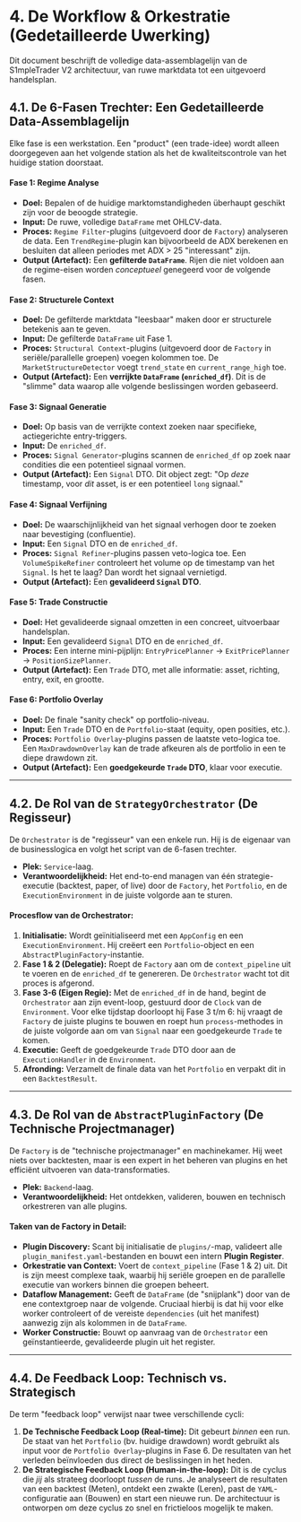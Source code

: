 # 4. De Workflow & Orkestratie (Gedetailleerde Uwerking)

Dit document beschrijft de volledige data-assemblagelijn van de S1mpleTrader V2 architectuur, van ruwe marktdata tot een uitgevoerd handelsplan.

## 4.1. De 6-Fasen Trechter: Een Gedetailleerde Data-Assemblagelijn

Elke fase is een werkstation. Een "product" (een trade-idee) wordt alleen doorgegeven aan het volgende station als het de kwaliteitscontrole van het huidige station doorstaat.

#### **Fase 1: Regime Analyse**
* **Doel:** Bepalen of de huidige marktomstandigheden überhaupt geschikt zijn voor de beoogde strategie.
* **Input:** De ruwe, volledige `DataFrame` met OHLCV-data.
* **Proces:** `Regime Filter`-plugins (uitgevoerd door de `Factory`) analyseren de data. Een `TrendRegime`-plugin kan bijvoorbeeld de ADX berekenen en besluiten dat alleen periodes met ADX > 25 "interessant" zijn.
* **Output (Artefact):** Een **gefilterde `DataFrame`**. Rijen die niet voldoen aan de regime-eisen worden *conceptueel* genegeerd voor de volgende fasen.

#### **Fase 2: Structurele Context**
* **Doel:** De gefilterde marktdata "leesbaar" maken door er structurele betekenis aan te geven.
* **Input:** De gefilterde `DataFrame` uit Fase 1.
* **Proces:** `Structural Context`-plugins (uitgevoerd door de `Factory` in seriële/parallelle groepen) voegen kolommen toe. De `MarketStructureDetector` voegt `trend_state` en `current_range_high` toe.
* **Output (Artefact):** Een **verrijkte `DataFrame` (`enriched_df`)**. Dit is de "slimme" data waarop alle volgende beslissingen worden gebaseerd.

#### **Fase 3: Signaal Generatie**
* **Doel:** Op basis van de verrijkte context zoeken naar specifieke, actiegerichte entry-triggers.
* **Input:** De `enriched_df`.
* **Proces:** `Signal Generator`-plugins scannen de `enriched_df` op zoek naar condities die een potentieel signaal vormen.
* **Output (Artefact):** Een `Signal` DTO. Dit object zegt: "Op *deze* timestamp, voor *dit* asset, is er een potentieel `long` signaal."

#### **Fase 4: Signaal Verfijning**
* **Doel:** De waarschijnlijkheid van het signaal verhogen door te zoeken naar bevestiging (confluentie).
* **Input:** Een `Signal` DTO en de `enriched_df`.
* **Proces:** `Signal Refiner`-plugins passen veto-logica toe. Een `VolumeSpikeRefiner` controleert het volume op de timestamp van het `Signal`. Is het te laag? Dan wordt het signaal vernietigd.
* **Output (Artefact):** Een **gevalideerd `Signal` DTO**.

#### **Fase 5: Trade Constructie**
* **Doel:** Het gevalideerde signaal omzetten in een concreet, uitvoerbaar handelsplan.
* **Input:** Een gevalideerd `Signal` DTO en de `enriched_df`.
* **Proces:** Een interne mini-pijplijn: `EntryPricePlanner` -> `ExitPricePlanner` -> `PositionSizePlanner`.
* **Output (Artefact):** Een `Trade` DTO, met alle informatie: asset, richting, entry, exit, en grootte.

#### **Fase 6: Portfolio Overlay**
* **Doel:** De finale "sanity check" op portfolio-niveau.
* **Input:** Een `Trade` DTO en de `Portfolio`-staat (equity, open posities, etc.).
* **Proces:** `Portfolio Overlay`-plugins passen de laatste veto-logica toe. Een `MaxDrawdownOverlay` kan de trade afkeuren als de portfolio in een te diepe drawdown zit.
* **Output (Artefact):** Een **goedgekeurde `Trade` DTO**, klaar voor executie.

---
## 4.2. De Rol van de `StrategyOrchestrator` (De Regisseur)

De `Orchestrator` is de "regisseur" van een enkele run. Hij is de eigenaar van de businesslogica en volgt het script van de 6-fasen trechter.

* **Plek:** `Service`-laag.
* **Verantwoordelijkheid:** Het end-to-end managen van één strategie-executie (backtest, paper, of live) door de `Factory`, het `Portfolio`, en de `ExecutionEnvironment` in de juiste volgorde aan te sturen.

#### **Procesflow van de Orchestrator:**
1.  **Initialisatie:** Wordt geïnitialiseerd met een `AppConfig` en een `ExecutionEnvironment`. Hij creëert een `Portfolio`-object en een `AbstractPluginFactory`-instantie.
2.  **Fase 1 & 2 (Delegatie):** Roept de `Factory` aan om de `context_pipeline` uit te voeren en de `enriched_df` te genereren. De `Orchestrator` wacht tot dit proces is afgerond.
3.  **Fase 3-6 (Eigen Regie):** Met de `enriched_df` in de hand, begint de `Orchestrator` aan zijn event-loop, gestuurd door de `Clock` van de `Environment`. Voor elke tijdstap doorloopt hij Fase 3 t/m 6: hij vraagt de `Factory` de juiste plugins te bouwen en roept hun `process`-methodes in de juiste volgorde aan om van `Signal` naar een goedgekeurde `Trade` te komen.
4.  **Executie:** Geeft de goedgekeurde `Trade` DTO door aan de `ExecutionHandler` in de `Environment`.
5.  **Afronding:** Verzamelt de finale data van het `Portfolio` en verpakt dit in een `BacktestResult`.

---
## 4.3. De Rol van de `AbstractPluginFactory` (De Technische Projectmanager)

De `Factory` is de "technische projectmanager" en machinekamer. Hij weet niets over backtesten, maar is een expert in het beheren van plugins en het efficiënt uitvoeren van data-transformaties.

* **Plek:** `Backend`-laag.
* **Verantwoordelijkheid:** Het ontdekken, valideren, bouwen en technisch orkestreren van alle plugins.

#### **Taken van de Factory in Detail:**
* **Plugin Discovery:** Scant bij initialisatie de `plugins/`-map, valideert alle `plugin_manifest.yaml`-bestanden en bouwt een intern **Plugin Register**.
* **Orkestratie van Context:** Voert de `context_pipeline` (Fase 1 & 2) uit. Dit is zijn meest complexe taak, waarbij hij seriële groepen en de parallelle executie van workers binnen die groepen beheert.
* **Dataflow Management:** Geeft de `DataFrame` (de "snijplank") door van de ene contextgroep naar de volgende. Cruciaal hierbij is dat hij voor elke worker controleert of de vereiste `dependencies` (uit het manifest) aanwezig zijn als kolommen in de `DataFrame`.
* **Worker Constructie:** Bouwt op aanvraag van de `Orchestrator` een geïnstantieerde, gevalideerde plugin uit het register.

---
## 4.4. De Feedback Loop: Technisch vs. Strategisch

De term "feedback loop" verwijst naar twee verschillende cycli:

1.  **De Technische Feedback Loop (Real-time):** Dit gebeurt *binnen* een run. De staat van het `Portfolio` (bv. huidige drawdown) wordt gebruikt als input voor de `Portfolio Overlay`-plugins in Fase 6. De resultaten van het verleden beïnvloeden dus direct de beslissingen in het heden.
2.  **De Strategische Feedback Loop (Human-in-the-loop):** Dit is de cyclus die *jij* als strateeg doorloopt *tussen* de runs. Je analyseert de resultaten van een backtest (Meten), ontdekt een zwakte (Leren), past de `YAML`-configuratie aan (Bouwen) en start een nieuwe run. De architectuur is ontworpen om deze cyclus zo snel en frictieloos mogelijk te maken.